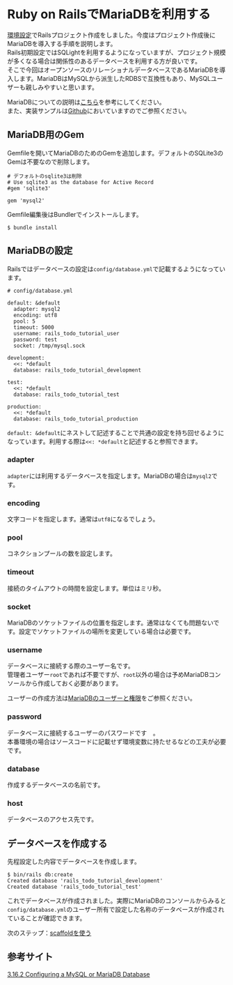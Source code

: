 # Ruby on RailsでMariaDBを利用する

[環境設定](https://irisash.github.io/rails/setup/)でRailsプロジェクト作成をしました。今度はプロジェクト作成後にMariaDBを導入する手順を説明します。  
Rails初期設定ではSQLightを利用するようになっていますが、プロジェクト規模が多くなる場合は関係性のあるデータベースを利用する方が良いです。  
そこで今回はオープンソースのリレーショナルデータベースであるMariaDBを導入します。MariaDBはMySQLから派生したRDBSで互換性もあり、MySQLユーザーも親しみやすいと思います。  
  
MariaDBについての説明は[こちら](https://irisash.github.io/mariadb/)を参考にしてください。  
また、実装サンプルは[Github](https://github.com/irisAsh/rails-todo-tutorial/tree/ver-use-mariadb)においていますのでご参照ください。  

<h2 id="install-gem">MariaDB用のGem</h2>

Gemfileを開いてMariaDBのためのGemを追加します。デフォルトのSQLite3のGemは不要なので削除します。  

```Gemfile.prettyprint
# デフォルトのsqlite3は削除
# Use sqlite3 as the database for Active Record
#gem 'sqlite3'

gem 'mysql2'
```

Gemfile編集後はBundlerでインストールします。  

```shell.prettyprint
$ bundle install
```

<h2 id="settings">MariaDBの設定</h2>

Railsではデータベースの設定は`config/database.yml`で記載するようになっています。  

```config/database.yml.prettyprint
# config/database.yml

default: &default
  adapter: mysql2
  encoding: utf8
  pool: 5
  timeout: 5000
  username: rails_todo_tutorial_user
  password: test
  socket: /tmp/mysql.sock

development:
  <<: *default
  database: rails_todo_tutorial_development

test:
  <<: *default
  database: rails_todo_tutorial_test

production:
  <<: *default
  database: rails_todo_tutorial_production
```

`default: &default`にネストして記述することで共通の設定を持ち回せるようになっています。利用する際は`<<: *default`と記述すると参照できます。  

### adapter

`adapter`には利用するデータベースを指定します。MariaDBの場合は`mysql2`です。  

### encoding

文字コードを指定します。通常は`utf8`になるでしょう。  

### pool

コネクションプールの数を設定します。  

### timeout

接続のタイムアウトの時間を設定します。単位はミリ秒。  

### socket

MariaDBのソケットファイルの位置を指定します。通常はなくても問題ないです。設定でソケットファイルの場所を変更している場合は必要です。  

### username

データベースに接続する際のユーザー名です。  
管理者ユーザー`root`であれば不要ですが、`root`以外の場合は予めMariaDBコンソールから作成しておく必要があります。  
  
ユーザーの作成方法は[MariaDBのユーザーと権限](https://irisash.github.io/mariadb/user_and_authority/)をご参照ください。  

### password

データベースに接続するユーザーのパスワードです　。  
本番環境の場合はソースコードに記載せず環境変数に持たせるなどの工夫が必要です。  

### database

作成するデータベースの名前です。  

### host

データベースのアクセス先です。  

<h2 id="create-database">データベースを作成する</h2>

先程設定した内容でデータベースを作成します。  

```shell.prettyprint
$ bin/rails db:create
Created database 'rails_todo_tutorial_development'
Created database 'rails_todo_tutorial_test'
```

これでデータベースが作成されました。実際にMariaDBのコンソールからみると`config/database.yml`のユーザー所有で設定した名称のデータベースが作成されていることが確認できます。  
  
  
次のステップ：[scaffoldを使う](https://irisash.github.io/rails/scaffold/)

<h2 id="reference-links">参考サイト</h2>

[3.16.2 Configuring a MySQL or MariaDB Database](https://guides.rubyonrails.org/configuring.html#configuring-a-mysql-or-mariadb-database)
